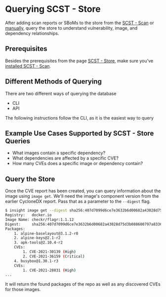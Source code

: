 # Querying SCST - Store

After adding scan reports or SBoMs to the store from the [SCST - Scan](../scst-scan/running-scans.md) or [manually](add_cyclonedx_to_store.md), query the store to understand vulnerability, image, and dependency relationships.
​
## Prerequisites

Besides the prerequisites from the page [SCST - Store](using_metadata_store.md), make sure you've [installed SCST - Scan](../install.md#install-scst-scan).

## Different Methods of Querying
There are two different ways of querying the database

* CLI
* API

The following instructions follow the CLI, as it is the easiest way to query
​
## Example Use Cases Supported by SCST - Store Queries

* What images contain a specific dependency?
* What dependencies are affected by a specific CVE?
* How many CVEs does a specific image or dependency contain?
​
## Query the Store

Once the CVE report has been created, you can query information about the image using `image get`. We'll need the image's component version from the earlier CycloneDX report. Pass that as a parameter to the `--digest` flag.

```sh
$ insight image get --digest sha256:407d7099d6ce7e3632b6d00682a43028d75d3b088600797a833607bd629d1ed5
Registry:	docker.io
Image Name:	checkr/flagr:1.1.12
Digest:    	sha256:407d7099d6ce7e3632b6d00682a43028d75d3b088600797a833607bd629d1ed5
Packages:
	1. alpine-baselayout@3.1.2-r0
	2. alpine-keys@2.1-r2
	3. apk-tools@2.10.4-r2
	CVEs:
		1. CVE-2021-30139 (High)
		2. CVE-2021-36159 (Critical)
	4. busybox@1.30.1-r3
	CVEs:
		1. CVE-2021-28831 (High)
...
```

It will return the found packages of the repo as well as any discovered CVEs for those images.

